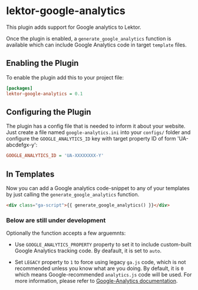 # lektor-google-analytics

This plugin adds support for Google analytics to Lektor.  

Once the plugin is enabled, a `generate_google_analytics` function 
is available which can include Google Analytics code in target `template` files.


## Enabling the Plugin

To enable the plugin add this to your project file:

```ini
[packages]
lektor-google-analytics = 0.1
```

## Configuring the Plugin

The plugin has a config file that is needed to inform it about your
website.  Just create a file named `google-analytics.ini` into your
`configs/` folder and configure the `GOOGLE_ANALYTICS_ID` key with target 
property ID of form 'UA-abcdefgx-y':

```ini
GOOGLE_ANALYTICS_ID = 'UA-XXXXXXXX-Y'
```

## In Templates

Now you can add a Google analytics code-snippet to any of your templates by 
just calling the `generate_google_analytics` function.

```html
<div class="ga-script">{{ generate_google_analytics() }}</div>
```

### Below are still under development
Optionally the function accepts a few arguemnts:

* Use `GOOGLE_ANALYTICS_PROPERTY` property to set it to include custom-built 
Google Analytics tracking code. By deafault, it is set to `auto`.

* Set `LEGACY` property to `1` to force using legacy `ga.js` code, 
which is not recommended unless you know what are you doing.
By default, it is `0` which means Google-recommended `analytics.js` code will
be used.
For more information, please refer to 
[Google-Analytics documentation](http://developers.google.com/analytics/devguides/collection/analyticsjs/).

